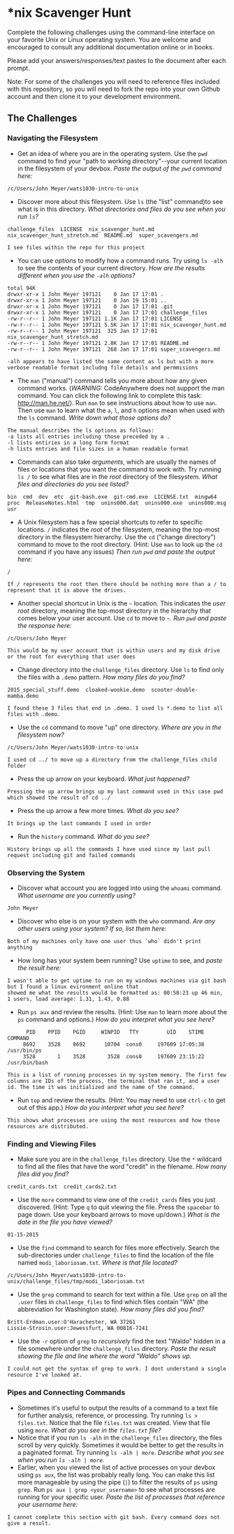 # *nix Scavenger Hunt

Complete the following challenges using the command-line interface on your favorite
Unix or Linux operating system. You are welcome and encouraged to consult any
additional documentation online or in books.

Please add your answers/responses/text pastes to the document after each prompt.

Note: For some of the challenges you will need to reference files included with
this repository, so you will need to fork the repo into your own Github account
and then clone it to your development environment.

## The Challenges

### Navigating the Filesystem

* Get an idea of where you are in the operating system. Use the `pwd` command to find your "path to working directory"--your current location in the filesystem of your devbox. *Paste the output of the `pwd` command here:* 
```
/c/Users/John Meyer/wats1030-intro-to-unix
```
* Discover more about this filesystem. Use `ls` (the "list" command)to see what is in this directory. *What directories and files do you see when you run `ls`?* 
```
challenge_files  LICENSE  nix_scavenger_hunt.md  nix_scavenger_hunt_stretch.md  README.md  super_scavengers.md
```
```
I see files within the repo for this project
```
* You can use *options* to modify how a command runs. Try using `ls -alh` to see the contents of your current directory. *How are the results different when you use the `-alh` options?*
```
total 94K
drwxr-xr-x 1 John Meyer 197121    0 Jan 17 17:01 .
drwxr-xr-x 1 John Meyer 197121    0 Jan 19 15:01 ..
drwxr-xr-x 1 John Meyer 197121    0 Jan 17 17:01 .git
drwxr-xr-x 1 John Meyer 197121    0 Jan 17 17:01 challenge_files
-rw-r--r-- 1 John Meyer 197121 1.1K Jan 17 17:01 LICENSE
-rw-r--r-- 1 John Meyer 197121 5.5K Jan 17 17:01 nix_scavenger_hunt.md
-rw-r--r-- 1 John Meyer 197121  325 Jan 17 17:01 nix_scavenger_hunt_stretch.md
-rw-r--r-- 1 John Meyer 197121 2.8K Jan 17 17:01 README.md
-rw-r--r-- 1 John Meyer 197121  268 Jan 17 17:01 super_scavengers.md
```
```
-alh appears to have listed the same content as ls but with a more verbose readable format includng file details and permmisions
```
* The `man` ("manual") command tells you more about how any given command works. (*WARNING:* CodeAnywhere does not support the man command. You can click the following link to complete this task: http://man.he.net/). Run `man` to see instructions about how to use `man`. Then use `man` to learn what the `a`, `l`, and `h` options mean when used with the `ls` command. *Write down what those options do?*
```
The manual describes the ls options as follows: 
-a lists all entries including those preceded by a .
-l lists entiries in a long form format
-h lists entries and file sizes in a human readable format
```
* Commands can also take *arguments*, which are usually the names of files or locations that you want the command to work with. Try running `ls /` to see what files are in the *root* directory of the filesystem. *What files and directories do you see listed?*
```
bin  cmd  dev  etc  git-bash.exe  git-cmd.exe  LICENSE.txt  mingw64  proc  ReleaseNotes.html  tmp  unins000.dat  unins000.exe  unins000.msg  usr
```
* A Unix filesystem has a few special shortcuts to refer to specific locations. `/` indicates the *root* of the filesystem, meaning the top-most directory in the filesystem hierarchy. Use the `cd` ("change directory") command to move to the root directory. (Hint: Use `man` to look up the `cd` command if you have any issues) *Then run `pwd` and paste the output here:*
```
/
```
```
If / represents the root then there should be nothing more than a / to represent that it is above the drives.
```
* Another special shortcut in Unix is the `~` location. This indicates the *user root* directory, meaning the top-most directory in the hierarchy that comes below your user account. Use `cd` to move to `~`. *Run `pwd` and paste the response here:*
```
/c/Users/John Meyer
```
```
This would be my user account that is within users and my disk drive or the root for everything that user does
```
* Change directory into the `challenge_files` directory. Use `ls` to find only the files with a `.demo` pattern. *How many files do you find?*
```
2015_special_stuff.demo  cloaked-wookie.demo  scooter-double-mamba.demo
```
```
I found these 3 files that end in .demo. I used ls *.demo to list all files with .demo.
```
* Use the `cd` command to move "up" one directory. *Where are you in the filesystem now?*
```
/c/Users/John Meyer/wats1030-intro-to-unix
```
```
I used cd ../ to move up a directory from the challenge_files child folder
```
* Press the up arrow on your keyboard. *What just happened?*
```
Pressing the up arrow brings up my last command used in this case pwd which showed the result of cd ../
```
* Press the up arrow a few more times. *What do you see?*
```
It brings up the last commands I used in order
```
* Run the `history` command. *What do you see?*
```
History brings up all the commands I have used since my last pull request including git and failed commands
```
### Observing the System

* Discover what account you are logged into using the `whoami` command. *What username are you currently using?*
```
John Meyer
```
* Discover who else is on your system with the `who` command. *Are any other users using your system? If so, list them here:*
```
Both of my machines only have one user thus `who` didn't print anything
```
* How long has your system been running? Use `uptime` to see, and *paste the result here:*
```
I wasn't able to get uptime to run on my windows machines via git bash but I found a linux evironment online that 
showed me what the results would be formatted as: 00:58:23 up 46 min, 1 users, load average: 1.31, 1.43, 0.88
```
* Run `ps aux` and review the results. (Hint: Use `man` to learn more about the `ps` command and options.) *How do you interpret what you see here?*
```
      PID    PPID    PGID     WINPID   TTY         UID    STIME COMMAND
     8692    3528    8692      10704  cons0     197609 17:05:38 /usr/bin/ps
     3528       1    3528       3528  cons0     197609 23:15:22 /usr/bin/bash
```
```
This is a list of running processes in my system memory. The first few columns are IDs of the process, the terminal that ran it, and a user id. The time it was initialized and the name of the command.
```
* Run `top` and review the results. (Hint: You may need to use `ctrl-c` to get out of this app.) *How do you interpret what you see here?*
```
This shows what processes are using the most resources and how those resources are distributed.
```
### Finding and Viewing Files

* Make sure you are in the `challenge_files` directory. Use the `*` wildcard to find all the files that have the word "credit" in the filename. *How many files did you find?*
```
credit_cards.txt  credit_cards2.txt
```
* Use the `more` command to view one of the `credit_cards` files you just discovered. (Hint: Type `q` to quit viewing the file. Press the `spacebar` to page down. Use your keyboard arrows to move up/down.) *What is the date in the file you have viewed?*
```
01-15-2015
```
* Use the `find` command to search for files more effectively. Search the sub-directories under `challenge_files` to find the location of the file named `modi_laboriosam.txt`. *Where is that file located?*
```
/c/Users/John Meyer/wats1030-intro-to-unix/challenge_files/tmp/modi_laboriosam.txt
```
* Use the `grep` command to search for text within a file. Use `grep` on all the `.user` files in `challenge_files` to find which files contain "WA" (the abbreviation for Washington state). *How many files did you find?*
```
Britt-Erdman.user:O'Harachester, WA 37261
Lissie-Strosin.user:Jewessfurt, WA 00816-7241
```
* Use the `-r` option of `grep` to *recursively* find the text "Waldo" hidden in a file somewhere under the `challenge_files` directory. *Paste the result showing the file and line where the word "Waldo" shows up.*
```
I could not get the syntax of grep to work. I dont understand a single resource I've looked at.
```

### Pipes and Connecting Commands

* Sometimes it's useful to output the results of a command to a text file for further analysis, reference, or processing. Try running `ls > files.txt`. Notice that the file `files.txt` was created. View that file using `more`. *What do you see in the `files.txt` file?*
* Notice that if you run `ls -alh` in the `challenge_files` directory, the files scroll by very quickly. Sometimes it would be better to get the results in a paginated format. Try running `ls -alh | more`. *Describe what you see when you run `ls -alh | more`.*
* Earlier, when you viewed the list of active processes on your devbox using `ps aux`, the list was probably really long. You can make this list more manageable by using the pipe (`|`) to filter the results of `ps` using `grep`. Run `ps aux | grep <your_username>` to see what processes are running for your specific user. *Paste the list of processes that reference your username here:*
```
I cannot complete this section with git bash. Every command does not give a result.
```